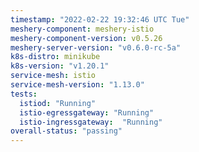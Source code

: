 ```yaml
---
timestamp: "2022-02-22 19:32:46 UTC Tue"
meshery-component: meshery-istio
meshery-component-version: v0.5.26
meshery-server-version: "v0.6.0-rc-5a"
k8s-distro: minikube
k8s-version: "v1.20.1"
service-mesh: istio
service-mesh-version: "1.13.0"
tests:
  istiod: "Running"
  istio-egressgateway: "Running"
  istio-ingressgateway:  "Running"
overall-status: "passing"
---
```

